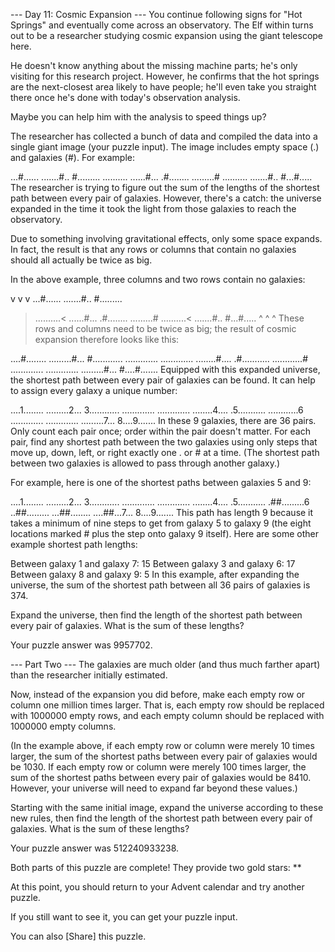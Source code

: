 
--- Day 11: Cosmic Expansion ---
You continue following signs for "Hot Springs" and eventually come across an observatory. The Elf within turns out to be a researcher studying cosmic expansion using the giant telescope here.

He doesn't know anything about the missing machine parts; he's only visiting for this research project. However, he confirms that the hot springs are the next-closest area likely to have people; he'll even take you straight there once he's done with today's observation analysis.

Maybe you can help him with the analysis to speed things up?

The researcher has collected a bunch of data and compiled the data into a single giant image (your puzzle input). The image includes empty space (.) and galaxies (#). For example:

...#......
.......#..
#.........
..........
......#...
.#........
.........#
..........
.......#..
#...#.....
The researcher is trying to figure out the sum of the lengths of the shortest path between every pair of galaxies. However, there's a catch: the universe expanded in the time it took the light from those galaxies to reach the observatory.

Due to something involving gravitational effects, only some space expands. In fact, the result is that any rows or columns that contain no galaxies should all actually be twice as big.

In the above example, three columns and two rows contain no galaxies:

v  v  v
...#......
.......#..
#.........
>..........<
......#...
.#........
.........#
>..........<
.......#..
#...#.....
^  ^  ^
These rows and columns need to be twice as big; the result of cosmic expansion therefore looks like this:

....#........
.........#...
#............
.............
.............
........#....
.#...........
............#
.............
.............
.........#...
#....#.......
Equipped with this expanded universe, the shortest path between every pair of galaxies can be found. It can help to assign every galaxy a unique number:

....1........
.........2...
3............
.............
.............
........4....
.5...........
............6
.............
.............
.........7...
8....9.......
In these 9 galaxies, there are 36 pairs. Only count each pair once; order within the pair doesn't matter. For each pair, find any shortest path between the two galaxies using only steps that move up, down, left, or right exactly one . or # at a time. (The shortest path between two galaxies is allowed to pass through another galaxy.)

For example, here is one of the shortest paths between galaxies 5 and 9:

....1........
.........2...
3............
.............
.............
........4....
.5...........
.##.........6
..##.........
...##........
....##...7...
8....9.......
This path has length 9 because it takes a minimum of nine steps to get from galaxy 5 to galaxy 9 (the eight locations marked # plus the step onto galaxy 9 itself). Here are some other example shortest path lengths:

Between galaxy 1 and galaxy 7: 15
Between galaxy 3 and galaxy 6: 17
Between galaxy 8 and galaxy 9: 5
In this example, after expanding the universe, the sum of the shortest path between all 36 pairs of galaxies is 374.

Expand the universe, then find the length of the shortest path between every pair of galaxies. What is the sum of these lengths?

Your puzzle answer was 9957702.

--- Part Two ---
The galaxies are much older (and thus much farther apart) than the researcher initially estimated.

Now, instead of the expansion you did before, make each empty row or column one million times larger. That is, each empty row should be replaced with 1000000 empty rows, and each empty column should be replaced with 1000000 empty columns.

(In the example above, if each empty row or column were merely 10 times larger, the sum of the shortest paths between every pair of galaxies would be 1030. If each empty row or column were merely 100 times larger, the sum of the shortest paths between every pair of galaxies would be 8410. However, your universe will need to expand far beyond these values.)

Starting with the same initial image, expand the universe according to these new rules, then find the length of the shortest path between every pair of galaxies. What is the sum of these lengths?

Your puzzle answer was 512240933238.

Both parts of this puzzle are complete! They provide two gold stars: **

At this point, you should return to your Advent calendar and try another puzzle.

If you still want to see it, you can get your puzzle input.

You can also [Share] this puzzle.
